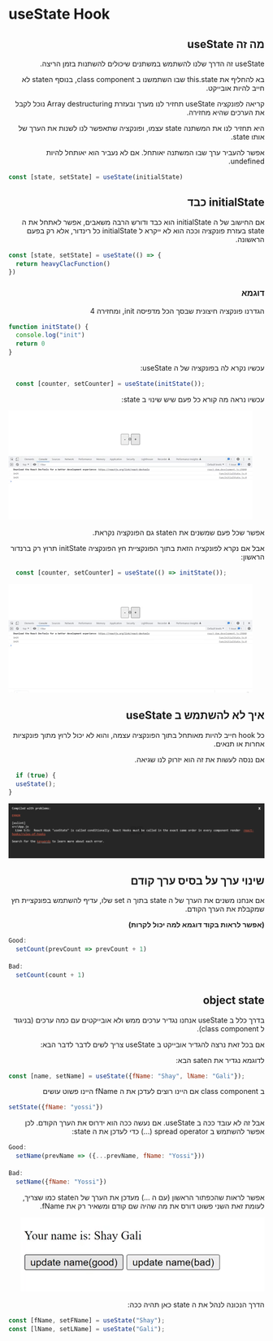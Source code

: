 # useState Hook

<div dir="rtl">

## מה זה useState

useState זה הדרך שלנו להשתמש במשתנים שיכולים להשתנות בזמן הריצה.

בא להחליף את this.state שבו השתמשנו ב class component, בנוסף הstate לא חייב להיות אובייקט.

קריאה לפונקציה useState תחזיר לנו מערך ובעזרת Array destructuring נוכל לקבל את הערכים שהיא מחזירה.

היא תחזיר לנו את המשתנה state עצמו, ופונקציה שתאפשר לנו לשנות את הערך של אותו state.

אפשר להעביר ערך שבו המשתנה יאותחל. אם לא נעביר הוא יאותחל להיות undefined.
<div dir="ltr">

```js
const [state, setState] = useState(initialState)
```

</div>

## initialState כבד

אם החישוב של ה initialState הוא כבד ודורש הרבה משאבים, אפשר לאתחל את ה state בעזרת פונקציה וככה הוא לא ייקרא ל
initialState כל רינדור, אלא רק בפעם הראשונה.
<div dir="ltr">

```js
const [state, setState] = useState(() => {
  return heavyClacFunction()
})
```

</div>

### דוגמא

הגדרנו פונקציה חיצונית שבסך הכל מדפיסה init, ומחזירה 4
<div dir="ltr">

```js
function initState() {
  console.log("init")
  return 0
}
```

</div>

עכשיו נקרא לה בפונקציה של ה useState:
<div dir="ltr">

```js
  const [counter, setCounter] = useState(initState());
```

</div>

עכשיו נראה מה קורא כל פעם שיש שינוי ב state:
<div dir="ltr">

![no arrow func](./imgs/no%20arrow%20function.gif)
</div>
אפשר שכל פעם שמשנים את הstate גם הפונקציה נקראת.

אבל אם נקרא לפונקציה הזאת בתוך הפונקציית חץ הפונקציה initState תרוץ רק ברנדור הראשון:
<div dir="ltr">

```js
  const [counter, setCounter] = useState(() => initState());
```

![with arrow func](./imgs/with%20arrow%20func.gif)
</div>

## איך לא להשתמש ב useState

כל hook חייב להיות מאותחל בתוך הפונקציה עצמה, והוא לא יכול לרוץ מתוך פונקציות אחרות או תנאים.

אם ננסה לעשות את זה הוא יזרוק לנו שגיאה.
<div dir="ltr">

```js
  if (true) {
  useState();
}
```

![output](./imgs/error.png)
</div>

## שינוי ערך על בסיס ערך קודם

אם אנחנו משנים את הערך של ה state בתוך ה set שלו, עדיף להשתמש בפונקציית חץ שמקבלת את הערך הקודם.

**(אפשר לראות בקוד דוגמא למה יכול לקרות)**
<div dir="ltr">

```js
Good:
  setCount(prevCount => prevCount + 1)

Bad:
  setCount(count + 1)
```

</div>

## object state

בדרך כלל ב useState אנחנו נגדיר ערכים ממש ולא אובייקטים עם כמה ערכים (בניגוד ל class component).

אם בכל זאת נרצה להגדיר אובייקט ב useState צריך לשים לדבר לדבר הבא:

לדוגמא נגדיר את הsate הבא:
<div dir="ltr">

```js
const [name, setName] = useState({fName: "Shay", lName: "Gali"});
```

</div>

ב class component אם היינו רוצים לעדכן את ה fName היינו פשוט עושים
<div dir="ltr">

```js
setState({fName: "yossi"})
```

</div>

אבל זה לא עובד ככה ב useState. אם נעשה ככה הוא ידרוס את הערך הקודם. לכן אפשר להשתמש ב spread operator (...) כדי לעדכן את ה state:
<div dir="ltr">

```js
Good:
  setName(prevName => ({...prevName, fName: "Yossi"}))

Bad:
  setName({fName: "Yossi"})
```

</div>
אפשר לראות שהכפתור הראשון (עם ה ...) מעדכן את הערך של הstate כמו שצריך, לעומת זאת השני פשוט דורס את מה שהיה שם קודם ומשאיר רק את fName.

![obj state](./imgs/obj.gif)

הדרך הנכונה לנהל את ה state כאן תהיה ככה:
<div dir="ltr">

```js
const [fName, setFName] = useState("Shay");
const [lName, setLName] = useState("Gali");
```

</div>

</div>
